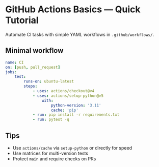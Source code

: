 # GitHub Actions Basics — Quick Tutorial

Automate CI tasks with simple YAML workflows in `.github/workflows/`.

## Minimal workflow
```yaml
name: CI
on: [push, pull_request]
jobs:
	test:
		runs-on: ubuntu-latest
		steps:
			- uses: actions/checkout@v4
			- uses: actions/setup-python@v5
				with:
					python-version: '3.11'
					cache: 'pip'
			- run: pip install -r requirements.txt
			- run: pytest -q
```

## Tips
- Use `actions/cache` via `setup-python` or directly for speed
- Use matrices for multi-version tests
- Protect `main` and require checks on PRs
